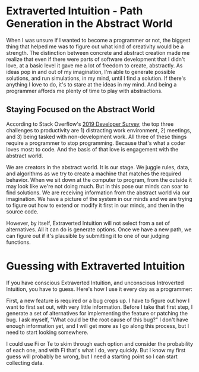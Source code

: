 # Extraverted Intuition - Path Generation in the Abstract World

When I was unsure if I wanted to become a programmer or not, the biggest thing that helped me was to figure out what kind of creativity would be a strength. The distinction between concrete and abstract creation made me realize that even if there were parts of software development that I didn't love, at a basic level it gave me a lot of freedom to create, abstractly. As ideas pop in and out of my imagination, I'm able to generate possible solutions, and run simulations, in my mind, until I find a solution. If there's anything I love to do, it's to stare at the ideas in my mind. And being a programmer affords me plenty of time to play with abstractions.

## Staying Focused on the Abstract World

According to Stack Overflow's [2019 Developer Survey](https://insights.stackoverflow.com/survey/2019#work-_-greatest-challenges-to-productivity), the top three challenges to productivity are 1) distracting work environment, 2) meetings, and 3) being tasked with non-development work. All three of these things require a programmer to stop programming. Because that's what a coder loves most: to code. And the basis of that love is engagement with the abstract world.

We are creators in the abstract world. It is our stage. We juggle rules, data, and algorithms as we try to create a machine that matches the required behavior. When we sit down at the computer to program, from the outside it may look like we're not doing much. But in this pose our minds can soar to find solutions. We are receiving information from the abstract world via our imagination. We have a picture of the system in our minds and we are trying to figure out how to extend or modify it first in our minds, and then in the source code.

However, by itself, Extraverted Intuition will not select from a set of alternatives. All it can do is generate options. Once we have a new path, we can figure out if it's plausible by submitting it to one of our judging functions.








# Guessing with Extraverted Intuition

If you have conscious Extraverted Intuition, and unconscious Introverted Intuition, you have to guess. Here's how I use it every day as a programmer:

First, a new feature is required or a bug crops up. I have to figure out how I want to first set out, with very little information. Before I take that first step, I generate a set of alternatives for implementing the feature or patching the bug. I ask myself, "What could be the root cause of this bug?" I don't have enough information yet, and I will get more as I go along this process, but I need to start looking somewhere.


I could use Fi or Te to skim through each option and consider the probability of each one, and with Fi that's what I do, very quickly. But I know my first guess will probably be wrong, but I need a starting point so I can start collecting data.







